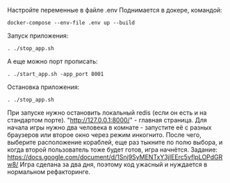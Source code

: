 Настройте переменные в файле .env
Поднимается в докере, командой:
```
docker-compose --env-file .env up --build
```
Запуск приложения:
```
. ./stop_app.sh
```
А еще можно порт прописать:
```
. ./start_app.sh -app_port 8001
```
Остановка приложения:
```
. ./stop_app.sh
```
При запуске нужно остановить локальный redis (если он есть и на стандартом порте).
"http://127.0.0.1:8000/" - главная страница.
Для начала игры нужно два человека в комнате - запустите её с разных браузеров или второе окно через режим инкогнито. После чего, выберите расположение кораблей, еще раз тыкните по полю выбора, и когда второй пользователь тоже будет готов, игра начнётся.
Задание: https://docs.google.com/document/d/1Snj9SyMENTxY3jIEErc5vflpLOPdGRw8/
Игра сделана за два дня, поэтому код ужасный и нуждается в нормальном рефакторинге.
